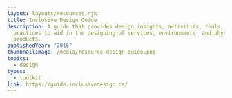 ```yaml
---
layout: layouts/resources.njk
title: Inclusive Design Guide
description: A guide that provides design insights, activities, tools, and
  practices to aid in the designing of services, environments, and physical
  products.
publishedYear: "2016"
thumbnailImage: /media/resource-design_guide.png
topics:
  - design
types:
  - toolkit
link: https://guide.inclusivedesign.ca/
---
```

